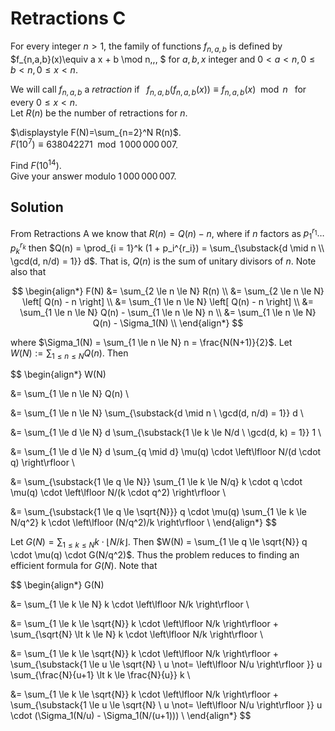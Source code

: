 # Retractions C


For every integer $n>1$, the family of functions $f_{n,a,b}$ is defined 
by  <br />
$f_{n,a,b}(x)\equiv a x + b \mod n\,\,\, $ for $a,b,x$ integer and  $0< a <n, 0 \le b < n,0 \le x < n$. 

We will call $f_{n,a,b}$ a <i>retraction</i> if $\,\,\, f_{n,a,b}(f_{n,a,b}(x)) \equiv f_{n,a,b}(x) \mod n \,\,\,$ for every $0 \le x < n$.<br />
Let $R(n)$ be the number of retractions for $n$.


$\displaystyle F(N)=\sum_{n=2}^N R(n)$. <br /> 
$F(10^7)\equiv 638042271 \mod 1\,000\,000\,007$.<br />

Find $F(10^{14})$.<br />
Give your answer modulo $1\,000\,000\,007$.

## Solution

From Retractions A we know that $R(n) = Q(n) - n$, where if $n$ factors as $p_1^{r_1} \dots p_k^{r_k}$ then $Q(n) = \prod_{i = 1}^k (1 + p_i^{r_i}) = \sum_{\substack{d \mid n \\ \gcd(d, n/d) = 1}} d$. That is, $Q(n)$ is the sum of unitary divisors of $n$. Note also that

$$
\begin{align*}
F(N)
&= \sum_{2 \le n \le N} R(n) \\
&= \sum_{2 \le n \le N} \left[ Q(n) - n \right] \\
&= \sum_{1 \le n \le N} \left[ Q(n) - n \right] \\
&= \sum_{1 \le n \le N} Q(n) - \sum_{1 \le n \le N} n \\
&= \sum_{1 \le n \le N} Q(n) - \Sigma_1(N) \\
\end{align*}
$$

where $\Sigma_1(N) = \sum_{1 \le n \le N} n = \frac{N(N+1)}{2}$. Let $W(N) := \sum_{1 \le n \le N} Q(n)$. Then

$$
\begin{align*}
W(N)

&= \sum_{1 \le n \le N} Q(n) \\

&= \sum_{1 \le n \le N} \sum_{\substack{d \mid n \\ \gcd(d, n/d) = 1}} d \\

&= \sum_{1 \le d \le N} d \sum_{\substack{1 \le k \le N/d \\ \gcd(d, k) = 1}} 1 \\

&= \sum_{1 \le d \le N} d \sum_{q \mid d} \mu(q) \cdot \left\lfloor N/(d \cdot q) \right\rfloor \\

&= \sum_{\substack{1 \le q \le N}} \sum_{1 \le k \le N/q} k \cdot q \cdot \mu(q) \cdot \left\lfloor N/(k \cdot q^2) \right\rfloor \\

&= \sum_{\substack{1 \le q \le \sqrt{N}}} q \cdot \mu(q) \sum_{1 \le k \le N/q^2} k \cdot \left\lfloor (N/q^2)/k \right\rfloor \\
\end{align*}
$$

Let $G(N) = \sum_{1 \le k \le N} k \cdot \left\lfloor N/k \right\rfloor$. Then $W(N) = \sum_{1 \le q \le \sqrt{N}} q \cdot \mu(q) \cdot G(N/q^2)$. Thus the problem reduces to finding an efficient formula for $G(N)$. Note that

$$
\begin{align*}
G(N)

&= \sum_{1 \le k \le N} k \cdot \left\lfloor N/k \right\rfloor \\

&= \sum_{1 \le k \le \sqrt{N}} k \cdot \left\lfloor N/k \right\rfloor + \sum_{\sqrt{N} \lt k \le N} k \cdot \left\lfloor N/k \right\rfloor \\

&= \sum_{1 \le k \le \sqrt{N}} k \cdot \left\lfloor N/k \right\rfloor + \sum_{\substack{1 \le u \le \sqrt{N} \\ u \not= \left\lfloor N/u \right\rfloor }} u \sum_{\frac{N}{u+1} \lt k \le \frac{N}{u}} k \\

&= \sum_{1 \le k \le \sqrt{N}} k \cdot \left\lfloor N/k \right\rfloor + \sum_{\substack{1 \le u \le \sqrt{N} \\ u \not= \left\lfloor N/u \right\rfloor }} u \cdot (\Sigma_1(N/u) - \Sigma_1(N/(u+1))) \\
\end{align*}
$$
